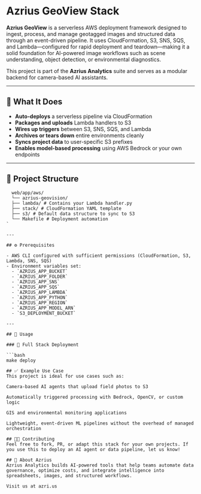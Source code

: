 # Azrius GeoView Stack

**Azrius GeoView** is a serverless AWS deployment framework designed to ingest, process, and manage geotagged images and structured data through an event-driven pipeline. It uses CloudFormation, S3, SNS, SQS, and Lambda—configured for rapid deployment and teardown—making it a solid foundation for AI-powered image workflows such as scene understanding, object detection, or environmental diagnostics.

This project is part of the **Azrius Analytics** suite and serves as a modular backend for camera-based AI assistants.

---

## 🔧 What It Does

- **Auto-deploys** a serverless pipeline via CloudFormation
- **Packages and uploads** Lambda handlers to S3
- **Wires up triggers** between S3, SNS, SQS, and Lambda
- **Archives or tears down** entire environments cleanly
- **Syncs project data** to user-specific S3 prefixes
- **Enables model-based processing** using AWS Bedrock or your own endpoints

---

## 📁 Project Structure

```text
  web/app/aws/
  └── azrius-geovision/
  ├── lambda/ # Contains your Lambda handler.py
  ├── stack/ # CloudFormation YAML template
  ├── s3/ # Default data structure to sync to S3
  └── Makefile # Deployment automation
`

---

## ⚙️ Prerequisites

- AWS CLI configured with sufficient permissions (CloudFormation, S3, Lambda, SNS, SQS)
- Environment variables set:
  - `AZRIUS_APP_BUCKET`
  - `AZRIUS_APP_FOLDER`
  - `AZRIUS_APP_SNS`
  - `AZRIUS_APP_SQS`
  - `AZRIUS_APP_LAMBDA`
  - `AZRIUS_APP_PYTHON`
  - `AZRIUS_APP_REGION`
  - `AZRIUS_APP_MODEL_ARN`
  - `S3_DEPLOYMENT_BUCKET`

---

## 🚀 Usage

### 🔁 Full Stack Deployment

```bash
make deploy

## ✅ Example Use Case
This project is ideal for use cases such as:

Camera-based AI agents that upload field photos to S3

Automatically triggered processing with Bedrock, OpenCV, or custom logic

GIS and environmental monitoring applications

Lightweight, event-driven ML pipelines without the overhead of managed orchestration

## 👩‍💻 Contributing
Feel free to fork, PR, or adapt this stack for your own projects. If you use this to deploy an AI agent or data pipeline, let us know!

## 🧠 About Azrius
Azrius Analytics builds AI-powered tools that help teams automate data governance, optimize costs, and integrate intelligence into spreadsheets, images, and structured workflows.

Visit us at azri.us
